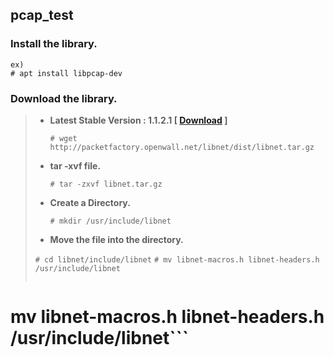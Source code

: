 **pcap_test**
-------------

### Install the library.

```
ex)
# apt install libpcap-dev 
```


### Download the library.

> - **Latest Stable Version : 1.1.2.1 [ [Download](http://packetfactory.openwall.net/libnet/dist/libnet.tar.gz) ]**
>
> 		# wget http://packetfactory.openwall.net/libnet/dist/libnet.tar.gz
> - **tar -xvf file.**
>
> 		# tar -zxvf libnet.tar.gz
> - **Create a Directory.**
>
> 		# mkdir /usr/include/libnet
> - **Move the file into the directory.**
>
> ```# cd libnet/include/libnet```
> ```# mv libnet-macros.h libnet-headers.h /usr/include/libnet```
>
> ```# cd libnet/include/libnet
# mv libnet-macros.h libnet-headers.h /usr/include/libnet```
>
